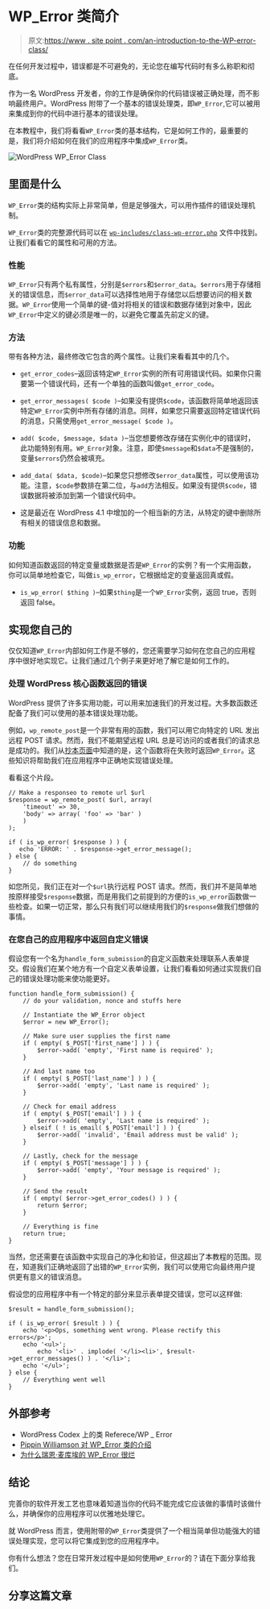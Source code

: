 # WP_Error 类简介

> 原文:[https://www . site point . com/an-introduction-to-the-WP-error-class/](https://www.sitepoint.com/an-introduction-to-the-wp-error-class/)

在任何开发过程中，错误都是不可避免的，无论您在编写代码时有多么称职和彻底。

作为一名 WordPress 开发者，你的工作是确保你的代码错误被正确处理，而不影响最终用户。WordPress 附带了一个基本的错误处理类，即`WP_Error`,它可以被用来集成到你的代码中进行基本的错误处理。

在本教程中，我们将看看`WP_Error`类的基本结构，它是如何工作的，最重要的是，我们将介绍如何在我们的应用程序中集成`WP_Error`类。

![WordPress WP_Error Class](../Images/f54b9d979c8f03eeeeb6fc00b8deda9e.png)

## 里面是什么

`WP_Error`类的结构实际上非常简单，但是足够强大，可以用作插件的错误处理机制。

`WP_Error`类的完整源代码可以在 [`wp-includes/class-wp-error.php`](https://core.trac.wordpress.org/browser/tags/4.1.1/src/wp-includes/class-wp-error.php#L0) 文件中找到。让我们看看它的属性和可用的方法。

### 性能

`WP_Error`只有两个私有属性，分别是`$errors`和`$error_data`。`$errors`用于存储相关的错误信息，而`$error_data`可以选择性地用于存储您以后想要访问的相关数据。`WP_Error`使用一个简单的键-值对将相关的错误和数据存储到对象中，因此`WP_Error`中定义的键必须是唯一的，以避免它覆盖先前定义的键。

### 方法

带有各种方法，最终修改它包含的两个属性。让我们来看看其中的几个。

*   `get_error_codes`–返回该特定`WP_Error`实例的所有可用错误代码。如果你只需要第一个错误代码，还有一个单独的函数叫做`get_error_code`。

*   `get_error_messages( $code )`–如果没有提供`$code`，该函数将简单地返回该特定`WP_Error`实例中所有存储的消息。同样，如果您只需要返回特定错误代码的消息，只需使用`get_error_message( $code )`。

*   `add( $code, $message, $data )`–当您想要修改存储在实例化中的错误时，此功能特别有用。`WP_Error`对象。注意，即使`$message`和`$data`不是强制的，变量`$errors`仍然会被填充。

*   `add_data( $data, $code)`–如果您只想修改`$error_data`属性，可以使用该功能。注意，`$code`参数排在第二位，与`add`方法相反。如果没有提供`$code`，错误数据将被添加到第一个错误代码中。

*   这是最近在 WordPress 4.1 中增加的一个相当新的方法，从特定的键中删除所有相关的错误信息和数据。

### 功能

如何知道函数返回的特定变量或数据是否是`WP_Error`的实例？有一个实用函数，你可以简单地检查它，叫做`is_wp_error`，它根据给定的变量返回真或假。

*   `is_wp_error( $thing )`–如果`$thing`是一个`WP_Error`实例，返回 true，否则返回 false。

## 实现您自己的

仅仅知道`WP_Error`内部如何工作是不够的，您还需要学习如何在您自己的应用程序中很好地实现它。让我们通过几个例子来更好地了解它是如何工作的。

### 处理 WordPress 核心函数返回的错误

WordPress 提供了许多实用功能，可以用来加速我们的开发过程。大多数函数还配备了我们可以使用的基本错误处理功能。

例如，`wp_remote_post`是一个非常有用的函数，我们可以用它向特定的 URL 发出远程 POST 请求。然而，我们不能期望远程 URL 总是可访问的或者我们的请求总是成功的。我们从[抄本页面](http://codex.wordpress.org/Function_Reference/wp_remote_post)中知道的是，这个函数将在失败时返回`WP_Error`。这些知识将帮助我们在应用程序中正确地实现错误处理。

看看这个片段。

```
// Make a responseo to remote url $url
$response = wp_remote_post( $url, array(
	'timeout' => 30,
	'body' => array( 'foo' => 'bar' )
    )
);

if ( is_wp_error( $response ) ) {
   echo 'ERROR: ' . $response->get_error_message();
} else {
	// do something
}
```

如您所见，我们正在对一个`$url`执行远程 POST 请求。然而，我们并不是简单地按原样接受`$response`数据，而是用我们之前提到的方便的`is_wp_error`函数做一些检查。如果一切正常，那么只有我们可以继续用我们的`$response`做我们想做的事情。

### 在您自己的应用程序中返回自定义错误

假设您有一个名为`handle_form_submission`的自定义函数来处理联系人表单提交。假设我们在某个地方有一个自定义表单设置，让我们看看如何通过实现我们自己的错误处理功能来使功能更好。

```
function handle_form_submission() {
	// do your validation, nonce and stuffs here

	// Instantiate the WP_Error object
	$error = new WP_Error();

	// Make sure user supplies the first name
	if ( empty( $_POST['first_name'] ) ) {
		$error->add( 'empty', 'First name is required' );
	}

	// And last name too
	if ( empty( $_POST['last_name'] ) ) {
		$error->add( 'empty', 'Last name is required' );
	}

	// Check for email address
	if ( empty( $_POST['email'] ) ) {
		$error->add( 'empty', 'Last name is required' );
	} elseif ( ! is_email( $_POST['email'] ) ) {
		$error->add( 'invalid', 'Email address must be valid' );
	}

	// Lastly, check for the message
	if ( empty( $_POST['message'] ) ) {
		$error->add( 'empty', 'Your message is required' );
	}

	// Send the result
	if ( empty( $error->get_error_codes() ) ) {
		return $error;
	}

	// Everything is fine
	return true;
}
```

当然，您还需要在该函数中实现自己的净化和验证，但这超出了本教程的范围。现在，知道我们正确地返回了出错的`WP_Error`实例，我们可以使用它向最终用户提供更有意义的错误消息。

假设您的应用程序中有一个特定的部分来显示表单提交错误，您可以这样做:

```
$result = handle_form_submission();

if ( is_wp_error( $result ) ) {
	echo '<p>Ops, something went wrong. Please rectify this errors</p>';
	echo '<ul>';
		echo '<li>' . implode( '</li><li>', $result->get_error_messages() ) . '</li>';
	echo '</ul>';
} else {
	// Everything went well
}
```

## 外部参考

*   WordPress Codex 上的类 Referece/WP _ Error
*   [Pippin Williamson 对 WP_Error 类的介绍](https://pippinsplugins.com/intro-to-wp-error/)
*   [为什么瑞恩·麦库埃的 WP_Error 很烂](http://journal.ryanmccue.info/165/why-wp_error-sucks/)

## 结论

完善你的软件开发工艺也意味着知道当你的代码不能完成它应该做的事情时该做什么，并确保你的应用程序可以优雅地处理它。

就 WordPress 而言，使用附带的`WP_Error`类提供了一个相当简单但功能强大的错误处理实现，您可以将它集成到您的应用程序中。

你有什么想法？您在日常开发过程中是如何使用`WP_Error`的？请在下面分享给我们。

## 分享这篇文章